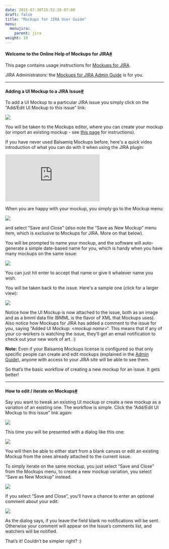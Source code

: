 ```yaml
---
date: 2015-07-30T15:52:28-07:00
draft: false
title: "Mockups for JIRA User Guide"
menu:
  menujira:
    parent: jira
weight: 10
---
```


#### Welcome to the Online Help of Mockups for JIRA[#](#welcome)

This page contains usage instructions for [Mockups for JIRA](http://balsamiq.com/products/mockups/jira).

JIRA Administrators: the [Mockups for JIRA Admin Guide](http://support.balsamiq.com/customer/portal/articles/113844) is for you.

* * *

#### Adding a UI Mockup to a JIRA Issue[#](#adding)

To add a UI Mockup to a particular JIRA issue you simply click on the “Add/Edit UI Mockup to this issue” link:

![](http://media.balsamiq.com/img/support/docs/jira/userguide/addeditlink.png)

You will be taken to the Mockups editor, where you can create your mockup (or import an existing mockup - see [this page](http://support.balsamiq.com/customer/portal/articles/721932) for instructions).

If you have never used Balsamiq Mockups before, here's a quick video introduction of what you can do with it when using the JIRA plugin:

<div class="video"><iframe allowfullscreen="" frameborder="0" src="https://www.youtube.com/embed/nLNdx9kI7OM?rel=0"></iframe></div>

When you are happy with your mockup, you simply go to the Mockup menu:

![](http://media.balsamiq.com/img/support/docs/jira/userguide/mockupmenujira.png)

and select “Save and Close” (also note the “Save as New Mockup” menu item, which is exclusive to Mockups for JIRA. More on that below).

You will be prompted to name your mockup, and the software will auto-generate a simple date-based name for you, which is handy when you have many mockups on the same issue:

![](http://media.balsamiq.com/img/support/docs/jira/userguide/automaticnaming.png)

You can just hit enter to accept that name or give it whatever name you wish.

You will be taken back to the issue. Here's a sample one (click for a larger view):

[![](http://media.balsamiq.com/img/support/docs/jira/userguide/attachedissue.png)](http://media.balsamiq.com/img/support/docs/jira/userguide/attachedissue.png)

Notice how the UI Mockup is now attached to the issue, both as an image and as a bmml data file (BMML is the flavor of XML that Mockups uses). Also notice how Mockups for JIRA has added a comment to the issue for you, saying “Added UI Mockup: <_mockup name_>“. This means that if any of your co-workers is watching the issue, they’ll get an email notification to check out your new work of art. :)

**Note:** Even if your Balsamiq Mockups license is configured so that only specific people can create and edit mockups (explained in the [Admin Guide](http://support.balsamiq.com/customer/portal/articles/113844#users)), anyone with access to your JIRA site will be able to see them.

So that’s the basic workflow of creating a new mockup for an issue. It gets better!

* * *

#### How to edit / iterate on Mockups[#](#edit)

Say you want to tweak an existing UI mockup or create a new mockup as a variation of an existing one. The workflow is simple. Click the “Add/Edit UI Mockup to this issue” link again:

![](http://media.balsamiq.com/img/support/docs/jira/userguide/addeditlink.png)

This time you will be presented with a dialog like this one:

![](http://media.balsamiq.com/img/support/docs/jira/userguide/importonopen.png)

You will then be able to either start from a blank canvas or edit an existing Mockup from the ones already attached to the current issue.

To simply iterate on the same mockup, you just select “Save and Close” from the Mockups menu, to create a new mockup variation, you select “Save as New Mockup” instead.

![](http://media.balsamiq.com/img/support/docs/jira/userguide/mockupmenujira.png)

If you select “Save and Close”, you’ll have a chance to enter an optional comment about your edit:

![](http://media.balsamiq.com/img/support/docs/jira/userguide/addcomment.png)

As the dialog says, if you leave the field blank no notifications will be sent. Otherwise your comment will appear on the Issue’s comments list, and watchers will be notified.

That’s it! Couldn’t be simpler right? :)